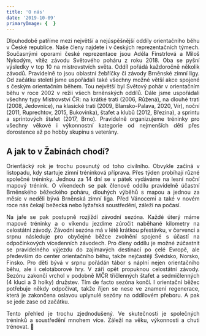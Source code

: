 ```yaml
---
title: 'O nás'
date: '2019-10-09'
primaryImage: {  }
---
```


<style>
p {
  text-align: justify;
  text-justify: inter-word;
}
</style>

Dlouhodobě patříme mezi největší a nejúspěšnější oddíly orientačního běhu v České republice. Naše členy najdete i v českých reprezentačních týmech. Současnými oporami české reprezentace jsou Adéla Finstrlová a Miloš Nykodým, vítěz závodu Světového poháru z roku 2018. Oba se pyšní výsledky v top 10 na mistrovstvích světa.
Oddíl pořádá každoročně několik závodů. Pravidelně to jsou oblastní žebříčky či závody Brněnské zimní ligy. Od začátku století jsme uspořádali také všechny možné větší akce spojené s českým orientačním během. Tou největší byl Světový pohár v orientačním běhu v roce 2002 v režii všech brněnských oddílů. Dále jsme uspořádali všechny typy Mistrovství ČR: na krátké trati (2006, Růžená), na dlouhé trati (2008, Jedovnice), na klasické trati (2009, Blansko-Palava, 2020, Vír), noční (2011, Ruprechtov, 2015, Bukovinka), štafet a klubů (2012, Březina), a sprintu a sprintových štafet (2017, Brno).
Pravidelně organizujeme tréninky pro všechny věkové i výkonnostní kategorie od nejmenších dětí přes dorostence až po hobby skupinu s veterány.

## A jak to v Žabinách chodí?

Orienťácký rok je trochu posunutý od toho civilního. Obvykle začíná v listopadu, kdy startuje zimní tréninková příprava. Přes týden probíhají různé společné tréninky. Jednou za 14 dní se v pátek vydáváme na lesní noční mapový trénink. O víkendech se pak členové oddílu pravidelně účastní Brněnského běžeckého poháru, dlouhých výběhů s mapou a jednou za měsíc v neděli bývá Brněnská zimní liga. Před Vánocemi a také v novém roce nás čekají bežecká nebo lyžařská soustředění, záleží na počasí.

Na jaře se pak postupně rozjíždí závodní sezóna. Každé úterý máme mapové tréninky a o víkendu jezdíme zúročit naběhané kilometry na celostátní závody. Závodní sezóna má v létě krátkou přestávku, v červenci a srpnu následuje pro obyčejné běžce zvolnění spojené s účastí na odpočinkových vícedenních závodech. Pro členy oddílu je možné zúčastnit se pravidelného výjezdu do zajímavých destinací po celé Evropě, ale především do center orientačního běhu, takže nejčastěji Švédsko, Norsko, Finsko. Pro děti bývá v srpnu pořádán tábor s náplní nejen orientačního běhu, ale i celotáborové hry. V září opět propuknou celostátní závody. Sezónu zakončí vrchol v podobně MČR tříčlenných štafet a sedmičlenných (4 kluci a 3 holky) družstev. Tím de facto sezóna končí. I orientační běžec potřebuje někdy odpočívat, takže říjen se nese ve znamení regenerace, která je zakončena oslavou uplynulé sezóny na oddílovém přeboru. A pak se jede zase od začátku.

Tento přehled je trochu zjednodušený. Ve skutečnosti je společných tréninků a soustředění mnohem více. Záleží na věku, výkonnosti a chuti trénovat. 🙂
